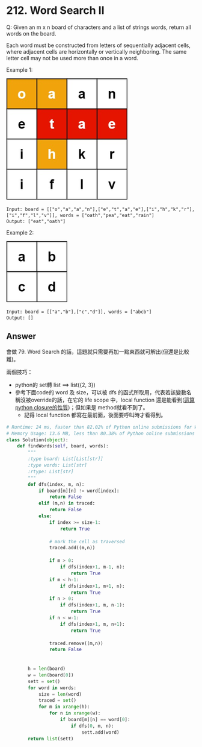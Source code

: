 # 212. Word Search II
Q: Given an m x n board of characters and a list of strings words, return all words on the board.

Each word must be constructed from letters of sequentially adjacent cells, where adjacent cells are horizontally or vertically neighboring. The same letter cell may not be used more than once in a word.

Example 1:

![](imgs/212_1.jpg)
```
Input: board = [["o","a","a","n"],["e","t","a","e"],["i","h","k","r"],["i","f","l","v"]], words = ["oath","pea","eat","rain"]
Output: ["eat","oath"]
```
Example 2:

![](imgs/212_2.jpg)
```
Input: board = [["a","b"],["c","d"]], words = ["abcb"]
Output: []
```
## Answer
會做 79. Word Search 的話，這題就只需要再加一點東西就可解出(但還是比較難)。

兩個技巧：
* python的 set轉 list ==> list({2, 3})
* 參考下面code的 word 及 size，可以被 dfs 的函式所取用，代表若該變數名稱沒被override的話，在它的 life scope 中，local function 還是能看到([這算python closure的性質](http://zetcode.com/python/python-closures/#:~:text=A%20closure%20is%20a%20nested,it%20is%20a%20nested%20function))；但如果是 method就看不到了。
    * 記得 local function 都寫在最前面，後面要呼叫時才看得到。

```python
# Runtime: 24 ms, faster than 82.02% of Python online submissions for Word Search II.
# Memory Usage: 13.6 MB, less than 80.38% of Python online submissions for Word Search II.
class Solution(object):
    def findWords(self, board, words):
        """
        :type board: List[List[str]]
        :type words: List[str]
        :rtype: List[str]
        """
        def dfs(index, m, n):
            if board[m][n] != word[index]:
                return False
            elif (m,n) in traced:
                return False
            else:
                if index >= size-1:
                    return True
                
                # mark the cell as traversed
                traced.add((m,n))

                if m > 0:
                    if dfs(index+1, m-1, n):
                        return True
                if m < h-1:
                    if dfs(index+1, m+1, n):
                        return True
                if n > 0:
                    if dfs(index+1, m, n-1):
                        return True
                if n < w-1:
                    if dfs(index+1, m, n+1):
                        return True
                    
                traced.remove((m,n))
                return False


        h = len(board)
        w = len(board[0])
        sett = set()
        for word in words:
            size = len(word)
            traced = set()
            for m in xrange(h):
                for n in xrange(w):
                    if board[m][n] == word[0]:
                        if dfs(0, m, n):
                            sett.add(word)
        return list(sett)
```